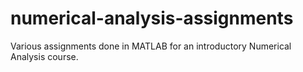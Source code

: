 # numerical-analysis-assignments
Various assignments done in MATLAB for an introductory Numerical Analysis course.
